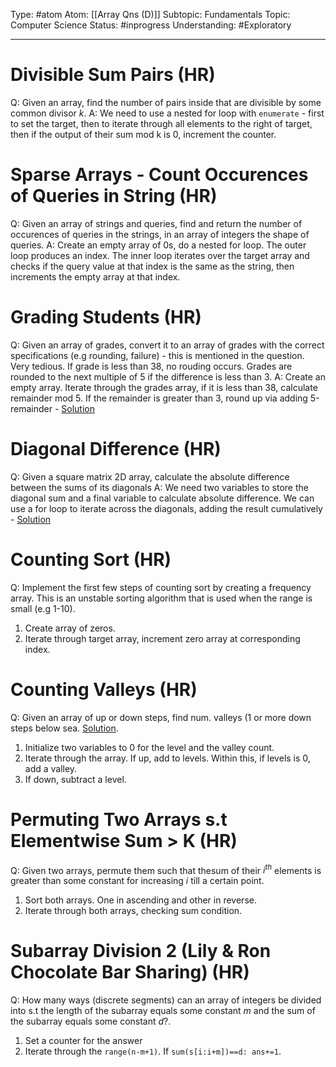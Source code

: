 Type: #atom 
Atom: [[Array Qns (D)]]
Subtopic: Fundamentals
Topic: Computer Science
Status: #inprogress 
Understanding: #Exploratory 

----
# Divisible Sum Pairs (HR)

Q: Given an array, find the number of pairs inside that are divisible by some common divisor $k$.
A: We need to use a nested for loop with `enumerate` - first to set the target, then to iterate through all elements to the right of target, then if the output of their sum mod k is 0, increment the counter. 

# Sparse Arrays - Count Occurences of Queries in String (HR)

Q: Given an array of strings and queries, find and return the number of occurences of queries in the strings, in an array of integers the shape of queries.
A: Create an empty array of 0s, do a nested for loop. The outer loop produces an index. The inner loop iterates over the target array and checks if the query value at that index is the same as the string, then increments the empty array at that index.

# Grading Students  (HR)

Q: Given an array of grades, convert it to an array of grades with the correct specifications (e.g rounding, failure) - this is mentioned in the question. Very tedious. If grade is less than 38, no rouding occurs. Grades are rounded to the next multiple of 5 if the difference is less than 3.
A: Create an empty array. Iterate through the grades array, if it is less than 38, calculate remainder mod 5. If the remainder is greater than 3, round up via adding 5-remainder - [Solution](https://www.hackerrank.com/rest/contests/master/challenges/three-month-preparation-kit-grading/hackers/ayush18012002/download_solution)

# Diagonal Difference (HR)

Q: Given a square matrix 2D array, calculate the absolute difference between the sums of its diagonals
A: We need two variables to store the diagonal sum and a final variable to calculate absolute difference. We can use a for loop to iterate across the diagonals, adding the result cumulatively - [Solution](https://www.hackerrank.com/rest/contests/master/challenges/three-month-preparation-kit-diagonal-difference/hackers/dayeneew/download_solution)

# Counting Sort (HR)

Q: Implement the first few steps of counting sort by creating a frequency array. This is an unstable sorting algorithm that is used when the range is small (e.g 1-10).

1. Create array of zeros.
2. Iterate through target array, increment zero array at corresponding index.

# Counting Valleys (HR)

Q: Given an array of up or down steps, find num. valleys (1 or more down steps below sea. [Solution](https://shounaklohokare.medium.com/counting-valleys-hackerrank-solution-in-python-ccd342931e91).
 
1. Initialize two variables to 0 for the level and the valley count.
2. Iterate through the array. If up, add to levels. Within this, if levels is 0, add a valley.
3. If down, subtract a level.

# Permuting Two Arrays s.t Elementwise Sum > K (HR)

Q: Given two arrays, permute them such that thesum of their $i^{th}$ elements is greater than some constant for increasing $i$ till a certain point.

1. Sort both arrays. One in ascending and other in reverse.
2. Iterate through both arrays, checking sum condition. 

# Subarray Division 2 (Lily & Ron Chocolate Bar Sharing) (HR)

Q: How many ways (discrete segments) can an array of integers be divided into s.t the length of the subarray equals some constant $m$ and the sum of the subarray equals some constant $d$?.

1. Set a counter for the answer
2. Iterate through the `range(n-m+1)`. If `sum(s[i:i+m])==d: ans+=1`.